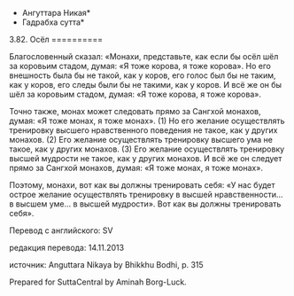 * Ангуттара Никая*
* Гадрабха сутта*

3\.82\. Осёл
\=\=\=\=\=\=\=\=\=\=

Благословенный сказал: «Монахи, представьте, как если бы осёл шёл за коровьим стадом, думая: «Я тоже корова, я тоже корова»\. Но его внешность была бы не такой, как у коров, его голос был бы не таким, как у коров, его следы были бы не такими, как у коров\. И всё же он бы шёл за коровьим стадом, думая: «Я тоже корова, я тоже корова»\.

Точно также, монах может следовать прямо за Сангхой монахов, думая: «Я тоже монах, я тоже монах»\. \(1\) Но его желание осуществлять тренировку высшего нравственного поведения не такое, как у других монахов\. \(2\) Его желание осуществлять тренировку высшего ума не такое, как у других монахов\. \(3\) Его желание осуществлять тренировку высшей мудрости не такое, как у других монахов\. И всё же он следует прямо за Сангхой монахов, думая: «Я тоже монах, я тоже монах»\.

Поэтому, монахи, вот как вы должны тренировать себя: «У нас будет острое желание осуществлять тренировку в высшей нравственности… в высшем уме… в высшей мудрости»\. Вот как вы должны тренировать себя»\.

Перевод с английского: SV

редакция перевода: 14\.11\.2013

источник: Anguttara Nikaya by Bhikkhu Bodhi, p\. 315

Prepared for SuttaCentral by Aminah Borg\-Luck\.